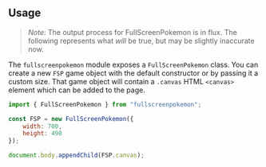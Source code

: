 ## Usage

> *Note*: The output process for FullScreenPokemon is in flux.
> The following represents what *will* be true, but may be slightly inaccurate now.

The `fullscreenpokemon` module exposes a `FullScreenPokemon` class.
You can create a new `FSP` game object with the default constructor or by passing it a custom size.
That game object will contain a `.canvas` HTML <code>&lt;canvas&gt;</code> element which can be added to the page.

```javascript
import { FullScreenPokemon } from "fullscreenpokemon";

const FSP = new FullScreenPokemon({
    width: 700,
    height: 490
});

document.body.appendChild(FSP.canvas);
```

